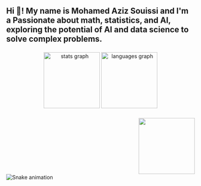 <h2 align="left">Hi 👋! My name is Mohamed Aziz Souissi and I'm a Passionate about math, statistics, and AI, exploring the potential of AI and data science to solve complex problems.</h2>

###

<div align="center">
  <img src="https://github-readme-stats.vercel.app/api?username=aziz452&hide_title=false&hide_rank=false&show_icons=true&include_all_commits=true&count_private=true&disable_animations=false&theme=dracula&locale=en&hide_border=false" height="150" alt="stats graph"  />
  <img src="https://github-readme-stats.vercel.app/api/top-langs?username=aziz452&locale=en&hide_title=false&layout=compact&card_width=320&langs_count=5&theme=dracula&hide_border=false" height="150" alt="languages graph"  />
</div>

###

<img align="right" height="150" src="https://i.imgflip.com/65efzo.gif"  />

###



###

<br clear="both">

<img src="https://raw.githubusercontent.com/maurodesouza/maurodesouza/output/snake.svg" alt="Snake animation" />

###
